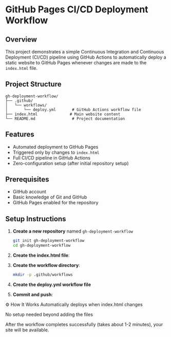 # GitHub Pages CI/CD Deployment Workflow

## Overview

This project demonstrates a simple Continuous Integration and Continuous Deployment (CI/CD) pipeline using GitHub Actions to automatically deploy a static website to GitHub Pages whenever changes are made to the `index.html` file.

## Project Structure

```
gh-deployment-workflow/
├── .github/
│   └── workflows/
│       └── deploy.yml       # GitHub Actions workflow file
├── index.html              # Main website content
└── README.md                # Project documentation
```

## Features

- Automated deployment to GitHub Pages
- Triggered only by changes to `index.html`
- Full CI/CD pipeline in GitHub Actions
- Zero-configuration setup (after initial repository setup)

## Prerequisites

- GitHub account
- Basic knowledge of Git and GitHub
- GitHub Pages enabled for the repository

## Setup Instructions

1. **Create a new repository** named `gh-deployment-workflow`
   ```bash
   git init gh-deployment-workflow
   cd gh-deployment-workflow
   ```

2. **Create the index.html file**:

3. **Create the workflow directory**:
   ```bash
   mkdir -p .github/workflows
   ```

4. **Create the deploy.yml workflow file** 

5. **Commit and push**:

⚙️ How It Works
Automatically deploys when index.html changes

No setup needed beyond adding the files

After the workflow completes successfully (takes about 1-2 minutes), your site will be available.